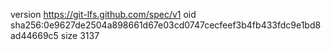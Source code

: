 version https://git-lfs.github.com/spec/v1
oid sha256:0e9627de2504a898661d67e03cd0747cecfeef3b4fb433fdc9e1bd8ad44669c5
size 3137
